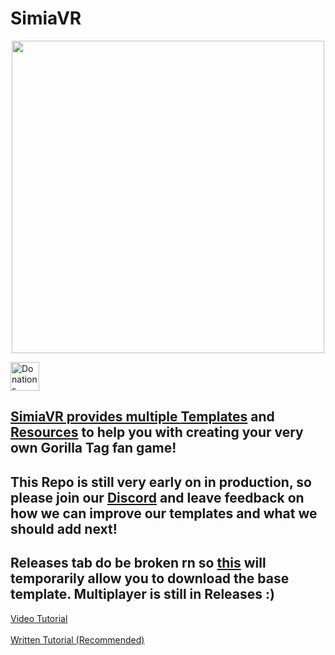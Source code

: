 # SimiaVR
<p align="center">
  <img src="https://github.com/HyperSilver69/SimiaVR/assets/91153148/278585f2-2fe5-49f1-964f-55a54135bec8" width="500">
  
<a href='https://ko-fi.com/hypersilver69' target='_blank'><img height='35' style='border:0px;height:46px;' src='https://az743702.vo.msecnd.net/cdn/kofi3.png?v=0' border='0' alt='Donations' />

  ## SimiaVR provides multiple [Templates]("X") and [Resources](resources) to help you with creating your very own Gorilla Tag fan game!
  ## This Repo is still very early on in production, so please join our [Discord](https://discord.gg/ME7UY9vYQD) and leave feedback on how we can improve our templates and what we should add next!

  ## Releases tab do be broken rn so [this](https://github.com/HyperSilver69/SimiaVR/raw/main/SimiaVR.zip) will temporarily allow you to download the base template. Multiplayer is still in Releases :)
  
   [Video Tutorial]("X") \
   \
   [Written Tutorial (Recommended)]("X")
</p>
